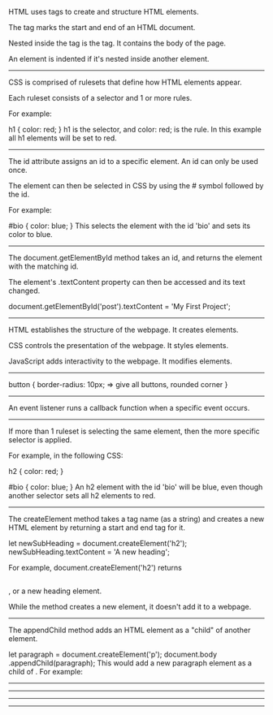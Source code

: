 HTML uses tags to create and structure HTML elements.

The <html> tag marks the start and end of an HTML document.

Nested inside the <html> tag is the <body> tag. It contains the body of the page.

An element is indented if it's nested inside another element.

*********************************

CSS is comprised of rulesets that define how HTML elements appear.

Each ruleset consists of a selector and 1 or more rules.

For example:

h1 {
  color: red;
}
h1 is the selector, and color: red; is the rule. In this example all h1 elements will be set to red.

*********************************
The id attribute assigns an id to a specific element. An id can only be used once.

The element can then be selected in CSS by using the # symbol followed by the id.

For example:

#bio {
    color: blue;
}
This selects the element with the id 'bio' and sets its color to blue.
*********************************
The document.getElementById method takes an id, and returns the element with the matching id.

The element's .textContent property can then be accessed and its text changed.

document.getElementById('post').textContent = 'My First Project';

*********************************
HTML establishes the structure of the webpage. It creates elements.

CSS controls the presentation of the webpage. It styles elements.

JavaScript adds interactivity to the webpage. It modifies elements.

*********************************
button {
    border-radius: 10px; => give all buttons, rounded corner
}
*********************************
An event listener runs a callback function when a specific event occurs.
*********************************
If more than 1 ruleset is selecting the same element, then the more specific selector is applied.

For example, in the following CSS:

h2 {
    color: red;
}

#bio {
    color: blue;
}
An h2 element with the id 'bio' will be blue, even though another selector sets all h2 elements to red.


*********************************
The createElement method takes a tag name (as a string) and creates a new HTML element by returning a start and end tag for it.

let newSubHeading = document.createElement('h2');
newSubHeading.textContent = 'A new heading';

For example, document.createElement('h2') returns <h2></h2>, or a new heading element.

While the method creates a new element, it doesn't add it to a webpage.
*********************************
The appendChild method adds an HTML element as a "child" of another element.

let paragraph = document​.createElement('p');
document​.body​.appendChild(paragraph);
This would add a new paragraph element as a child of <body>. For example:

<body>
    <p></p>
</body>

*********************************

*********************************

*********************************

*********************************

